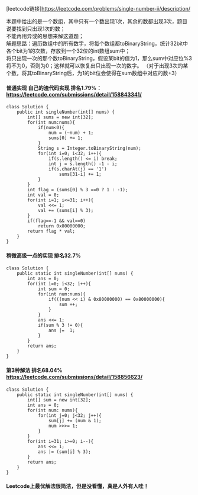 [leetcode链接]https://leetcode.com/problems/single-number-ii/description/  

本题中给出的是一个数组，其中只有一个数出现1次，其余的数都出现3次，题目说要找到只出现1次的数；  
不能再用异或的思想来解这道题；  
解题思路：遍历数组中的所有数字，将每个数组都toBinaryString，统计32bit中各个bit为1的次数，存放到一个32位的int数组sum中；  
将只出现一次的那个数toBinaryString，假设某bit的值为1，那么sum中对应位%3将不为0，否则为0；这样就可以恢复出只出现一次的数字。
（对于出现3次的某个数，将其toBinaryString后，为1的bit位会使得在sum数组中对应的数+3）

#### 普通实现 自己的渣代码实现 排名1.79%： https://leetcode.com/submissions/detail/158843341/

    class Solution {
        public int singleNumber(int[] nums) {
            int[] sums = new int[32];
            for(int num:nums){
                if(num<0){
                    num = (~num) + 1;
                    sums[0] += 1;
                }
                String s = Integer.toBinaryString(num);
                for(int i=0; i<32; i++){
                    if(s.length() <= i) break;
                    int j = s.length() -1 - i;
                    if(s.charAt(j) == '1')
                        sums[31-i] += 1;
                }
            }
            int flag = (sums[0] % 3 ==0 ? 1 : -1);
            int val = 0;
            for(int i=1; i<=31; i++){
                val <<= 1;
                val += (sums[i] % 3);
            }
            if(flag==-1 && val==0)
                return 0x80000000;
            return flag * val;
        }
    }
    
#### 稍微高级一点的实现 排名32.7%

    class Solution {
        public static int singleNumber(int[] nums) {
            int ans = 0;
            for(int i=0; i<32; i++){
                int sum = 0;
                for(int num:nums){
                    if(((num << i) & 0x80000000) == 0x80000000){
                        sum ++;
                    }
                }
                ans <<= 1;
                if(sum % 3 != 0){
                    ans |=  1;
                }
            }
            return ans;
        }
    }

#### 第3种解法 排名68.04%  https://leetcode.com/submissions/detail/158856623/

    class Solution {
        public static int singleNumber(int[] nums) {
            int[] sum = new int[32];
            int ans = 0;
            for(int num: nums){
                for(int j=0; j<32; j++){
                    sum[j] += (num & 1);
                    num >>>= 1;
                }
            }
            for(int i=31; i>=0; i--){
                ans <<= 1;
                ans |= (sum[i] % 3);
            }
            return ans;
        }
    }
    
#### Leetcode上最优解法很简洁，但是没看懂，真是人外有人哇！


